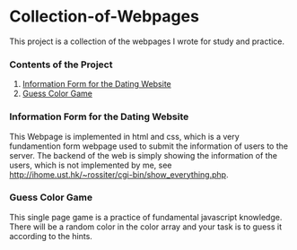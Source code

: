 # Collection-of-Webpages

This project is a collection of the webpages I wrote for study and practice.
### Contents of the Project
1. [Information Form for the Dating Website](#informationformforthedatingwebsite)
2. [Guess Color Game](#guesscolorgame)

### Information Form for the Dating Website
This Webpage is implemented in html and css, which is a very fundamention form webpage used to submit the information of users to the server. The backend of the web is simply showing the information of the users, which is not implemented by me, see http://ihome.ust.hk/~rossiter/cgi-bin/show_everything.php.

### Guess Color Game
This single page game is a practice of fundamental javascript knowledge. There will be a random color in the color array and your task is to guess it according to the hints.

